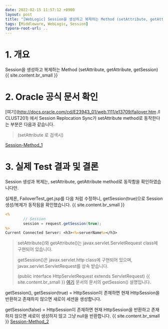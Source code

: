 ```yaml
---
date: 2022-02-15 11:57:12 +0900
layout: post
title: "[WebLogic] Session을 생성하고 복제하는 Method (setAttribute, getAttribute, getSession)"
tags: [Middleware, WebLogic, Session]
typora-root-url: ..
---
```



# 1. 개요

Session을 생성하고 복제하는 Method (setAttribute, getAttribute, getSession)
{{ site.content.br_small }}


# 2. Oracle 공식 문서 확인

[여기](http://docs.oracle.com/cd/E23943_01/web.1111/e13709/failover.htm /l CLUST201) 에서 Session Replocation Sync가 setAttribute method로 동작한다는 부분은 다음과 같습니다.

> (setAttribute 로 검색시)

[Session-Method_1](/../assets_copy_1/posts/images/WebLogic/Session-Method/Session-Method_1.png)

# 3. 실제 Test 결과 및 결론

Session 생성과 복제는, setAttribute, getAttribute method로 동작함을 확인하였습니다만.

실제론, FailoverTest_get.jsp를 다음 처럼 수정하니, getSession(true)으로 Session 생성/복제가 동작됨을 확인했습니다.
{{ site.content.br_small }}
```FailoverTest_get.jsp
<%
        // Session
        session = request.getSession(true);
%>
Current Connected Server: <h3><%=serverName%></h3>
```

>setAttribute()와 getAttribute()는 javax.servlet.ServletRequest class에 구현되어 있습니다.
>
>getSession()은 javax.servlet.http class에 구현되어 있으며, javax.servlet.ServletRequest를 상속 받습니다.
>
>(public interface HttpServletRequest extends ServletRequest)
{{ site.content.br_small }}
[여기](http://docs.oracle.com/javaee/6/api/javax/servlet/http/HttpServletRequest.html) 문서의 문서의 getSession() 설명입니다.

getSession(), getSession(true) = HttpSession이 존재하면 현재 HttpSession을 반환하고 존재하지 않으면 새로이 세션을 생성합니다.

getSession(false) = HttpSession이 존재하면 현재 HttpSession을 반환하고 존재하지 않으면 새로이 생성하지 않고 그냥 null을 반환합니다.
{{ site.content.br_small }}
[Session-Method_2](/../assets_copy_1/posts/images/WebLogic/Session-Method/Session-Method_2.png)